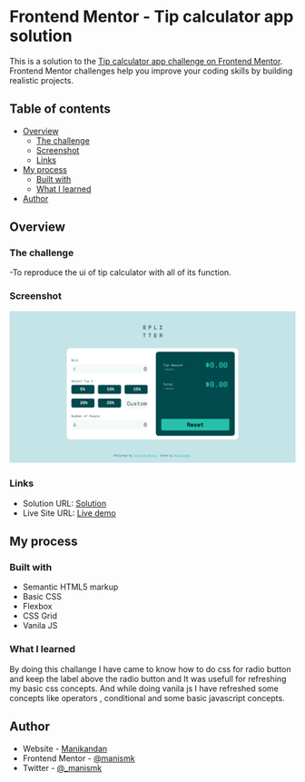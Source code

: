 # Frontend Mentor - Tip calculator app solution

This is a solution to the [Tip calculator app challenge on Frontend Mentor](https://www.frontendmentor.io/challenges/tip-calculator-app-ugJNGbJUX). Frontend Mentor challenges help you improve your coding skills by building realistic projects.

## Table of contents

- [Overview](#overview)
  - [The challenge](#the-challenge)
  - [Screenshot](#screenshot)
  - [Links](#links)
- [My process](#my-process)
  - [Built with](#built-with)
  - [What I learned](#what-i-learned)
- [Author](#author)


## Overview

### The challenge

-To reproduce the ui of tip calculator with all of its function.

### Screenshot

![](./screenshot.png)

### Links

- Solution URL: [Solution](https://www.frontendmentor.io/solutions/flexboxgrid-vanila-js-PpsQgrRY9)
- Live Site URL: [Live demo](https://tip-calculator-fem.netlify.app/)

## My process

### Built with

- Semantic HTML5 markup
- Basic CSS 
- Flexbox
- CSS Grid
- Vanila JS


### What I learned

By doing this challange I have came to know how to do css for radio button and keep the label above the radio button and It was usefull for refreshing my basic css concepts.
And while doing vanila js I have refreshed some concepts like operators , conditional and some basic javascript concepts.

## Author

- Website - [Manikandan](https://manikandan.netlify.app/)
- Frontend Mentor - [@manismk](https://www.frontendmentor.io/profile/manismk)
- Twitter - [@_manismk](https://www.twitter.com/_manismk)

